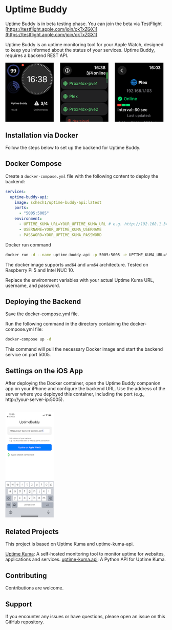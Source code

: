 # Uptime Buddy

Uptime Buddy is in beta testing phase.
You can join the beta via TestFlight
[https://testflight.apple.com/join/okTxZGX1](https://testflight.apple.com/join/okTxZGX1)

Uptime Buddy is an uptime monitoring tool for your Apple Watch, designed to keep you informed about the status of your services. 
Uptime Buddy, requires a backend REST API.

<div style="display: flex; flex-wrap: wrap; gap: 20px;">
  <img src="images/uptime-buddy-2.PNG" alt="Apple Watch with Uptime Buddy" style="width:30%;">
  <img src="images/uptime-buddy-3.PNG" alt="Apple Watch with Uptime Buddy" style="width:30%;">
  <img src="images/uptime-buddy-5.PNG" alt="Apple Watch with Uptime Buddy" style="width:30%;">
</div>


## Installation via Docker

Follow the steps below to set up the backend for Uptime Buddy.
## Docker Compose
Create a `docker-compose.yml` file with the following content to deploy the backend:

```yaml
services:
  uptime-buddy-api:
    image: schech1/uptime-buddy-api:latest
    ports:
      - "5005:5005"
    environment:
      - UPTIME_KUMA_URL=YOUR_UPTIME_KUMA_URL # e.g. http://192.168.1.34:3002/
      - USERNAME=YOUR_UPTIME_KUMA_USERNAME
      - PASSWORD=YOUR_UPTIME_KUMA_PASSWORD
```
Docker run command
```bash
docker run -d --name uptime-buddy-api -p 5005:5005 -e UPTIME_KUMA_URL=YOUR_UPTIME_KUMA_URL -e USERNAME=YOUR_UPTIME_KUMA_USERNAME -e PASSWORD=YOUR_UPTIME_KUMA_PASSWORD schech1/uptime-buddy-api:latest

```
The docker image supports `amd64` and `arm64` architecture.
Tested on Raspberry Pi 5 and Intel NUC 10.

Replace the environment variables with your actual Uptime Kuma URL, username, and password.

## Deploying the Backend
Save the docker-compose.yml file.

Run the following command in the directory containing the docker-compose.yml file:

```sh
docker-compose up -d
```

This command will pull the necessary Docker image and start the backend service on port 5005.

## Settings on the iOS App
After deploying the Docker container, open the Uptime Buddy companion app on your iPhone and configure the backend URL.
Use the address of the server where you deployed this container, including the port (e.g., http://your-server-ip:5005).

<br>
<img src="images/uptime-buddy-ios.PNG" alt="Apple Watch with Uptime Buddy" style="width:30%;">

## Related Projects

This project is based on Uptime Kuma and uptime-kuma-api.

[Uptime Kuma](https://github.com/louislam/uptime-kuma): A self-hosted monitoring tool to monitor uptime for websites, applications and services.
[uptime-kuma.api](https://github.com/lucasheld/uptime-kuma-api): A Python API for Uptime Kuma.


## Contributing

Contributions are welcome.

## Support

If you encounter any issues or have questions, please open an issue on this GitHub repository.